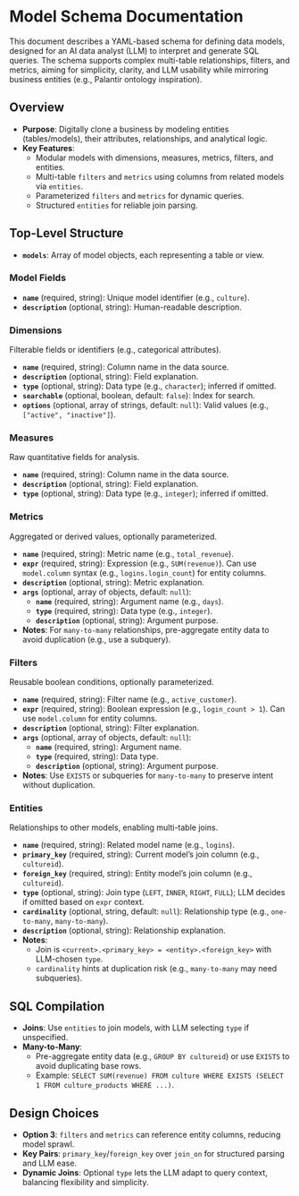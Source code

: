 # Model Schema Documentation

This document describes a YAML-based schema for defining data models, designed for an AI data analyst (LLM) to interpret and generate SQL queries. The schema supports complex multi-table relationships, filters, and metrics, aiming for simplicity, clarity, and LLM usability while mirroring business entities (e.g., Palantir ontology inspiration).

## Overview
- **Purpose**: Digitally clone a business by modeling entities (tables/models), their attributes, relationships, and analytical logic.
- **Key Features**:
  - Modular models with dimensions, measures, metrics, filters, and entities.
  - Multi-table `filters` and `metrics` using columns from related models via `entities`.
  - Parameterized `filters` and `metrics` for dynamic queries.
  - Structured `entities` for reliable join parsing.

## Top-Level Structure
- **`models`**: Array of model objects, each representing a table or view.

### Model Fields
- **`name`** (required, string): Unique model identifier (e.g., `culture`).
- **`description`** (optional, string): Human-readable description.

### Dimensions
Filterable fields or identifiers (e.g., categorical attributes).

- **`name`** (required, string): Column name in the data source.
- **`description`** (optional, string): Field explanation.
- **`type`** (optional, string): Data type (e.g., `character`); inferred if omitted.
- **`searchable`** (optional, boolean, default: `false`): Index for search.
- **`options`** (optional, array of strings, default: `null`): Valid values (e.g., `["active", "inactive"]`).

### Measures
Raw quantitative fields for analysis.

- **`name`** (required, string): Column name in the data source.
- **`description`** (optional, string): Field explanation.
- **`type`** (optional, string): Data type (e.g., `integer`); inferred if omitted.

### Metrics
Aggregated or derived values, optionally parameterized.

- **`name`** (required, string): Metric name (e.g., `total_revenue`).
- **`expr`** (required, string): Expression (e.g., `SUM(revenue)`). Can use `model.column` syntax (e.g., `logins.login_count`) for entity columns.
- **`description`** (optional, string): Metric explanation.
- **`args`** (optional, array of objects, default: `null`):
  - **`name`** (required, string): Argument name (e.g., `days`).
  - **`type`** (required, string): Data type (e.g., `integer`).
  - **`description`** (optional, string): Argument purpose.
- **Notes**: For `many-to-many` relationships, pre-aggregate entity data to avoid duplication (e.g., use a subquery).

### Filters
Reusable boolean conditions, optionally parameterized.

- **`name`** (required, string): Filter name (e.g., `active_customer`).
- **`expr`** (required, string): Boolean expression (e.g., `login_count > 1`). Can use `model.column` for entity columns.
- **`description`** (optional, string): Filter explanation.
- **`args`** (optional, array of objects, default: `null`):
  - **`name`** (required, string): Argument name.
  - **`type`** (required, string): Data type.
  - **`description`** (optional, string): Argument purpose.
- **Notes**: Use `EXISTS` or subqueries for `many-to-many` to preserve intent without duplication.

### Entities
Relationships to other models, enabling multi-table joins.

- **`name`** (required, string): Related model name (e.g., `logins`).
- **`primary_key`** (required, string): Current model’s join column (e.g., `cultureid`).
- **`foreign_key`** (required, string): Entity model’s join column (e.g., `cultureid`).
- **`type`** (optional, string): Join type (`LEFT`, `INNER`, `RIGHT`, `FULL`); LLM decides if omitted based on `expr` context.
- **`cardinality`** (optional, string, default: `null`): Relationship type (e.g., `one-to-many`, `many-to-many`).
- **`description`** (optional, string): Relationship explanation.
- **Notes**:
  - Join is `<current>.<primary_key> = <entity>.<foreign_key>` with LLM-chosen `type`.
  - `cardinality` hints at duplication risk (e.g., `many-to-many` may need subqueries).

## SQL Compilation
- **Joins**: Use `entities` to join models, with LLM selecting `type` if unspecified.
- **Many-to-Many**:
  - Pre-aggregate entity data (e.g., `GROUP BY cultureid`) or use `EXISTS` to avoid duplicating base rows.
  - Example: `SELECT SUM(revenue) FROM culture WHERE EXISTS (SELECT 1 FROM culture_products WHERE ...)`.

## Design Choices
- **Option 3**: `filters` and `metrics` can reference entity columns, reducing model sprawl.
- **Key Pairs**: `primary_key`/`foreign_key` over `join_on` for structured parsing and LLM ease.
- **Dynamic Joins**: Optional `type` lets the LLM adapt to query context, balancing flexibility and simplicity.